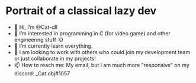 # Portrait of a classical lazy dev

- 👋 Hi, I’m @Cat-dll
- 👀 I’m interested in programming in C (for video game) and other engineering stuff :O
- 🌱 I’m currently learn everything. 
- 💞️ I am looking to work with others who could join my development team or just collaborate in my projects!
- 📫 How to reach me: My email, but I am much more "responsive" on my discord: _Cat.obj#1057

<!---
Cat-dll/Cat-dll is a ✨ special ✨ repository because its `README.md` (this file) appears on your GitHub profile.
You can click the Preview link to take a look at your changes.
--->
